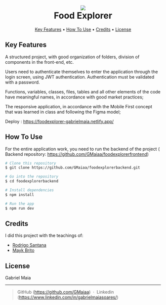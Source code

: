 
<h1 align="center">
  <br>
  <a href="https://www.figma.com/file/pyqnpGSHgGOUi20sfVaGzS/food-explorer-v2-(Community)-(Community)?type=design&node-id=201-1534&mode=design&t=0vQwIDvwR4WXI704-0"><img src="https://camo.githubusercontent.com/d2fa71fe5703df8a1408528a4e676d00d6cc61b64e3acda4c636b8d9a47e582a/68747470733a2f2f692e696d6775722e636f6d2f654f7750624f742e6a7067">
</a>
  <br>
  Food Explorer
  <br>
</h1>

<p align="center">
  <a href="#key-features">Key Features</a> •
  <a href="#how-to-use">How To Use</a> •
  <a href="#credits">Credits</a> •
  <a href="#license">License</a>
</p>


## Key Features


A structured project, with good organization of folders, division of components in the front-end, etc.

Users need to authenticate themselves to enter the application through the login screen, using JWT authentication. Authentication must be validated with a password.

Functions, variables, classes, files, tables and all other elements of the code have meaningful names, in accordance with good market practices;

The responsive application, in accordance with the Mobile First concept that was learned in class and following the Figma model;

Deploy : https://foodexplorer-gabrielmaia.netlify.app/


## How To Use


For the entire application work, you need to run the backend of the project ( Backend repository: https://github.com/GMaiaa/foodexplorerfrontend)

```bash
# Clone this repository
$ git clone https://github.com/GMaiaa/foodexplorerbackend.git

# Go into the repository
$ cd foodexplorerbackend

# Install dependencies
$ npm install

# Run the app
$ npm run dev
```

## Credits

I did this project with the teachings of:

- [Rodrigo Santana](https://github.com/rodrigorgtic)
- [Mayk Brito](https://github.com/maykbrito)


## License

Gabriel Maia

---

> GitHub (https://github.com/GMaiaa) &nbsp;&middot;&nbsp;
> Linkedin (https://www.linkedin.com/in/gabrielmaiasoares/)
